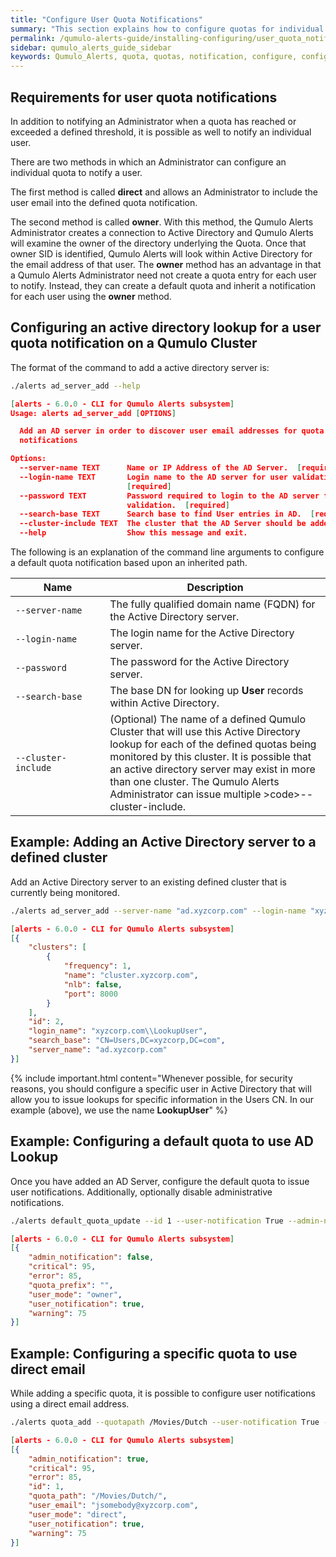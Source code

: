 ```yaml
---
title: "Configure User Quota Notifications"
summary: "This section explains how to configure quotas for individual user notifications from Qumulo Alerts."
permalink: /qumulo-alerts-guide/installing-configuring/user_quota_notifications.html
sidebar: qumulo_alerts_guide_sidebar
keywords: Qumulo_Alerts, quota, quotas, notification, configure, configuration
---
```


## Requirements for user quota notifications

In addition to notifying an Administrator when a quota has reached or exceeded a defined threshold, it is possible as well
to notify an individual user.

There are two methods in which an Administrator can configure an individual quota to notify a user. 

The first method is called **direct** and allows an Administrator to include the user email into the
defined quota notification.

The second method is called **owner**. With this method, the Qumulo Alerts Administrator creates a connection
to Active Directory and Qumulo Alerts will examine the owner of the directory underlying the Quota. Once that owner SID
is identified, Qumulo Alerts will look within Active Directory for the email address of that user. The **owner** method
has an advantage in that a Qumulo Alerts Administrator need not create a quota entry for each user to notify. Instead,
they can create a default quota and inherit a notification for each user using the **owner** method.

## Configuring an active directory lookup for a user quota notification on a Qumulo Cluster

The format of the command to add a active directory server is:

```bash
./alerts ad_server_add --help
```
```json
[alerts - 6.0.0 - CLI for Qumulo Alerts subsystem]
Usage: alerts ad_server_add [OPTIONS]

  Add an AD server in order to discover user email addresses for quota
  notifications

Options:
  --server-name TEXT      Name or IP Address of the AD Server.  [required]
  --login-name TEXT       Login name to the AD server for user validation.
                          [required]
  --password TEXT         Password required to login to the AD server for user
                          validation.  [required]
  --search-base TEXT      Search base to find User entries in AD.  [required]
  --cluster-include TEXT  The cluster that the AD Server should be added to.
  --help                  Show this message and exit.
```
The following is an explanation of the command line arguments to configure a default quota notification based upon an inherited path.

<table>
  <colgroup>
    <col span="1" style="width: 30%;">
    <col span="1" style="width: 70%;">
  </colgroup>
<thead>
  <tr>
    <th>Name</th>
    <th>Description</th>
  </tr>
</thead>
<tbody>
  <tr>
    <td><code>--server-name</code></td>
    <td>The fully qualified domain name (FQDN) for the Active Directory server.</td>
  </tr>
  <tr>
    <td><code>--login-name</code></td>
    <td>The login name for the Active Directory server.</td>
  </tr>
  <tr>
    <td><code>--password</code></td>
    <td>The password for the Active Directory server.</td>
  </tr>
  <tr>
    <td><code>--search-base</code></td>
    <td>The base DN for looking up <b>User</b> records within Active Directory.</td>
  </tr>
  <tr>
    <td><code>--cluster-include</code></td>
    <td>(Optional) The name of a defined Qumulo Cluster that will use this Active Directory lookup for each of the defined quotas being monitored by this cluster. It is possible that an active directory server may exist in more than one cluster. The Qumulo Alerts Administrator can issue multiple >code>--cluster-include</code>.</td>
  </tr>
</tbody>
</table>

## Example: Adding an Active Directory server to a defined cluster

Add an Active Directory server to an existing defined cluster that is currently being monitored.

```bash
./alerts ad_server_add --server-name "ad.xyzcorp.com" --login-name "xyzcorp.com\LookupUser" --password XXYYZZ --search-base "CN=Users,DC=xyzcorp,DC=com" --cluster-include cluster.xyzcorp.com
```
```json
[alerts - 6.0.0 - CLI for Qumulo Alerts subsystem]
[{
    "clusters": [
        {
            "frequency": 1,
            "name": "cluster.xyzcorp.com",
            "nlb": false,
            "port": 8000
        }
    ],
    "id": 2,
    "login_name": "xyzcorp.com\\LookupUser",
    "search_base": "CN=Users,DC=xyzcorp,DC=com",
    "server_name": "ad.xyzcorp.com"
}]

```

{% include important.html content="Whenever possible, for security reasons, you should configure a specific user in Active Directory that will allow you to issue lookups for specific information in the Users CN. In our example (above), we use the name <b>LookupUser</b>" %}

## Example: Configuring a default quota to use AD Lookup

Once you have added an AD Server, configure the default quota to issue user notifications. Additionally, optionally disable
administrative notifications.

```bash
./alerts default_quota_update --id 1 --user-notification True --admin-notification False
```
```json
[alerts - 6.0.0 - CLI for Qumulo Alerts subsystem]
[{
    "admin_notification": false,
    "critical": 95,
    "error": 85,
    "quota_prefix": "",
    "user_mode": "owner",
    "user_notification": true,
    "warning": 75
}]

```

## Example: Configuring a specific quota to use direct email

While adding a specific quota, it is possible to configure user notifications using a direct email address.

```bash
./alerts quota_add --quotapath /Movies/Dutch --user-notification True --user-mode direct --user-email jsomebody@xyzcorp.com --cluster-include cluster.xyzcorp.com
```
```json
[alerts - 6.0.0 - CLI for Qumulo Alerts subsystem]
[{
    "admin_notification": true,
    "critical": 95,
    "error": 85,
    "id": 1,
    "quota_path": "/Movies/Dutch/",
    "user_email": "jsomebody@xyzcorp.com",
    "user_mode": "direct",
    "user_notification": true,
    "warning": 75
}]

```

